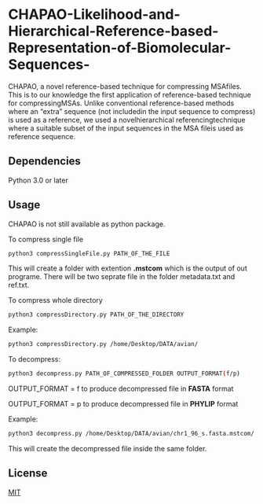# CHAPAO-Likelihood-and-Hierarchical-Reference-based-Representation-of-Biomolecular-Sequences-
CHAPAO, a novel reference-based technique for compressing MSAfiles.  This is to our knowledge the first application of reference-based technique for compressingMSAs.  Unlike conventional reference-based methods where an “extra” sequence (not includedin the input sequence to compress) is used as a reference, we used a novelhierarchical referencingtechnique where a suitable subset of the input sequences in the MSA fileis used as reference sequence.

## Dependencies 
Python 3.0 or later 

## Usage 
CHAPAO is not still available as python package.

To compress single file
```bash
python3 compressSingleFile.py PATH_OF_THE_FILE
```
This will create a folder with extention **.mstcom** which is the output of out programe. There will be two seprate file in the folder metadata.txt and ref.txt.

To compress whole directory
```bash
python3 compressDirectory.py PATH_OF_THE_DIRECTORY
```
Example:
```bash
python3 compressDirectory.py /home/Desktop/DATA/avian/
```

To decompress:

```bash
python3 decompress.py PATH_OF_COMPRESSED_FOLDER OUTPUT_FORMAT(f/p)
```
OUTPUT_FORMAT = f to produce decompressed file in **FASTA** format

OUTPUT_FORMAT = p to produce decompressed file in **PHYLIP** format

Example:
```bash
python3 decompress.py /home/Desktop/DATA/avian/chr1_96_s.fasta.mstcom/ f
```
This will create the decompressed file inside the same folder.

## License
[MIT](https://choosealicense.com/licenses/mit/)
